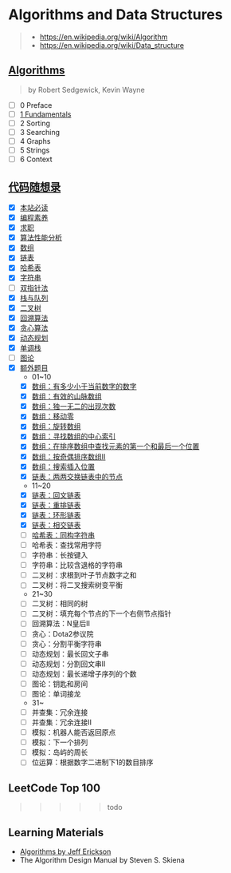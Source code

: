 # Algorithms and Data Structures

> - <https://en.wikipedia.org/wiki/Algorithm>
> - <https://en.wikipedia.org/wiki/Data_structure>

## [Algorithms](https://www.goodreads.com/book/show/10803540-algorithms)

> by Robert Sedgewick, Kevin Wayne

- [ ] 0 Preface
- [ ] [1 Fundamentals](fundamentals)
- [ ] 2 Sorting
- [ ] 3 Searching
- [ ] 4 Graphs
- [ ] 5 Strings
- [ ] 6 Context

## [代码随想录](https://github.com/youngyangyang04/leetcode-master)

- [x] [本站必读](https://programmercarl.com/)
- [x] [编程素养](https://programmercarl.com/%E5%89%8D%E5%BA%8F/%E4%BB%A3%E7%A0%81%E9%A3%8E%E6%A0%BC.html)
- [x] [求职](https://programmercarl.com/%E5%89%8D%E5%BA%8F/%E7%A8%8B%E5%BA%8F%E5%91%98%E7%AE%80%E5%8E%86.html)
- [x] [算法性能分析](fundamentals/analysis_of_algorithms.md)
- [x] [数组](./array.md)
- [x] [链表](./linked_list.md)
- [x] [哈希表](./hash_table.md)
- [x] [字符串](./string.md)
- [ ] [双指针法](two_pointers)
- [x] [栈与队列](./stack_queue.md)
- [x] [二叉树](./tree.md)
- [x] [回溯算法](./backtracking.md)
- [x] [贪心算法](./greedy.md)
- [x] [动态规划](./dynamic_programming.md)
- [x] [单调栈](./monotone_stack.md)
- [ ] [图论](./graph.md)
- [x] [额外题目](https://programmercarl.com/other/ewaishuoming.html)
  - 01~10
  - [x] [数组：有多少小于当前数字的数字](https://programmercarl.com/1365.%E6%9C%89%E5%A4%9A%E5%B0%91%E5%B0%8F%E4%BA%8E%E5%BD%93%E5%89%8D%E6%95%B0%E5%AD%97%E7%9A%84%E6%95%B0%E5%AD%97.html)
  - [x] [数组：有效的山脉数组](https://programmercarl.com/0941.%E6%9C%89%E6%95%88%E7%9A%84%E5%B1%B1%E8%84%89%E6%95%B0%E7%BB%84.html)
  - [x] [数组：独一无二的出现次数](https://programmercarl.com/1207.%E7%8B%AC%E4%B8%80%E6%97%A0%E4%BA%8C%E7%9A%84%E5%87%BA%E7%8E%B0%E6%AC%A1%E6%95%B0.html)
  - [x] [数组：移动零](https://programmercarl.com/0283.%E7%A7%BB%E5%8A%A8%E9%9B%B6.html)
  - [x] [数组：旋转数组](https://programmercarl.com/0189.%E6%97%8B%E8%BD%AC%E6%95%B0%E7%BB%84.html)
  - [x] [数组：寻找数组的中心索引](https://programmercarl.com/0724.%E5%AF%BB%E6%89%BE%E6%95%B0%E7%BB%84%E7%9A%84%E4%B8%AD%E5%BF%83%E7%B4%A2%E5%BC%95.html)
  - [x] [数组：在排序数组中查找元素的第一个和最后一个位置](https://programmercarl.com/0034.%E5%9C%A8%E6%8E%92%E5%BA%8F%E6%95%B0%E7%BB%84%E4%B8%AD%E6%9F%A5%E6%89%BE%E5%85%83%E7%B4%A0%E7%9A%84%E7%AC%AC%E4%B8%80%E4%B8%AA%E5%92%8C%E6%9C%80%E5%90%8E%E4%B8%80%E4%B8%AA%E4%BD%8D%E7%BD%AE.html)
  - [x] [数组：按奇偶排序数组II](https://programmercarl.com/0922.%E6%8C%89%E5%A5%87%E5%81%B6%E6%8E%92%E5%BA%8F%E6%95%B0%E7%BB%84II.html)
  - [x] [数组：搜索插入位置](https://programmercarl.com/0035.%E6%90%9C%E7%B4%A2%E6%8F%92%E5%85%A5%E4%BD%8D%E7%BD%AE.html)
  - [x] [链表：两两交换链表中的节点](https://programmercarl.com/0024.%E4%B8%A4%E4%B8%A4%E4%BA%A4%E6%8D%A2%E9%93%BE%E8%A1%A8%E4%B8%AD%E7%9A%84%E8%8A%82%E7%82%B9.html)
  - 11~20
  - [x] [链表：回文链表](https://programmercarl.com/0234.%E5%9B%9E%E6%96%87%E9%93%BE%E8%A1%A8.html)
  - [x] [链表：重排链表](https://programmercarl.com/0143.%E9%87%8D%E6%8E%92%E9%93%BE%E8%A1%A8.html)
  - [x] [链表：环形链表](https://programmercarl.com/0141.%E7%8E%AF%E5%BD%A2%E9%93%BE%E8%A1%A8.html)
  - [x] [链表：相交链表](https://programmercarl.com/0160.%E7%9B%B8%E4%BA%A4%E9%93%BE%E8%A1%A8.html)
  - [ ] [哈希表：同构字符串](https://programmercarl.com/0205.%E5%90%8C%E6%9E%84%E5%AD%97%E7%AC%A6%E4%B8%B2.html)
  - [ ] 哈希表：查找常用字符
  - [ ] 字符串：长按键入
  - [ ] 字符串：比较含退格的字符串
  - [ ] 二叉树：求根到叶子节点数字之和
  - [ ] 二叉树：将二叉搜索树变平衡
  - 21~30
  - [ ] 二叉树：相同的树
  - [ ] 二叉树：填充每个节点的下一个右侧节点指针
  - [ ] 回溯算法：N皇后II
  - [ ] 贪心：Dota2参议院
  - [ ] 贪心：分割平衡字符串
  - [ ] 动态规划：最长回文子串
  - [ ] 动态规划：分割回文串II
  - [ ] 动态规划：最长递增子序列的个数
  - [ ] 图论：钥匙和房间
  - [ ] 图论：单词接龙
  - 31~
  - [ ] 并查集：冗余连接
  - [ ] 并查集：冗余连接II
  - [ ] 模拟：机器人能否返回原点
  - [ ] 模拟：下一个排列
  - [ ] 模拟：岛屿的周长
  - [ ] 位运算：根据数字二进制下1的数目排序

## LeetCode Top 100

>>>>> todo

## Learning Materials

- [Algorithms by Jeff Erickson](http://jeffe.cs.illinois.edu/teaching/algorithms/)
- The Algorithm Design Manual by Steven S. Skiena
